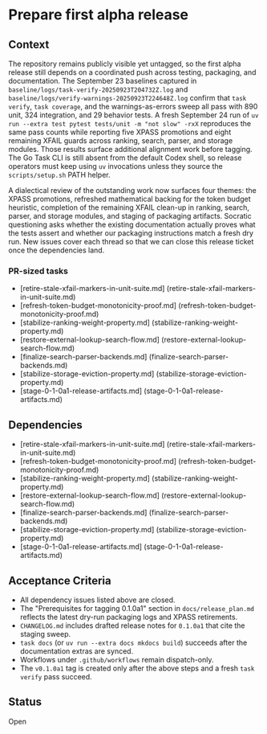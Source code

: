 # Prepare first alpha release

## Context
The repository remains publicly visible yet untagged, so the first alpha
release still depends on a coordinated push across testing, packaging,
and documentation. The September 23 baselines captured in
`baseline/logs/task-verify-20250923T204732Z.log` and
`baseline/logs/verify-warnings-20250923T224648Z.log` confirm that
`task verify`, `task coverage`, and the warnings-as-errors sweep all pass
with 890 unit, 324 integration, and 29 behavior tests. A fresh
September 24 run of
`uv run --extra test pytest tests/unit -m "not slow" -rxX` reproduces the
same pass counts while reporting five XPASS promotions and eight
remaining XFAIL guards across ranking, search, parser, and storage
modules. Those results surface additional alignment work before tagging.
The Go Task CLI is still absent from the default Codex shell, so release
operators must keep using `uv` invocations unless they source the
`scripts/setup.sh` PATH helper.

A dialectical review of the outstanding work now surfaces four themes:
the XPASS promotions, refreshed mathematical backing for the token
budget heuristic, completion of the remaining XFAIL clean-up in ranking,
search, parser, and storage modules, and staging of packaging artifacts.
Socratic questioning asks whether the existing documentation actually
proves what the tests assert and whether our packaging instructions
match a fresh dry run. New issues cover each thread so that we can close
this release ticket once the dependencies land.

### PR-sized tasks
- [retire-stale-xfail-markers-in-unit-suite.md]
  (retire-stale-xfail-markers-in-unit-suite.md)
- [refresh-token-budget-monotonicity-proof.md]
  (refresh-token-budget-monotonicity-proof.md)
- [stabilize-ranking-weight-property.md]
  (stabilize-ranking-weight-property.md)
- [restore-external-lookup-search-flow.md]
  (restore-external-lookup-search-flow.md)
- [finalize-search-parser-backends.md]
  (finalize-search-parser-backends.md)
- [stabilize-storage-eviction-property.md]
  (stabilize-storage-eviction-property.md)
- [stage-0-1-0a1-release-artifacts.md]
  (stage-0-1-0a1-release-artifacts.md)

## Dependencies
- [retire-stale-xfail-markers-in-unit-suite.md]
  (retire-stale-xfail-markers-in-unit-suite.md)
- [refresh-token-budget-monotonicity-proof.md]
  (refresh-token-budget-monotonicity-proof.md)
- [stabilize-ranking-weight-property.md]
  (stabilize-ranking-weight-property.md)
- [restore-external-lookup-search-flow.md]
  (restore-external-lookup-search-flow.md)
- [finalize-search-parser-backends.md]
  (finalize-search-parser-backends.md)
- [stabilize-storage-eviction-property.md]
  (stabilize-storage-eviction-property.md)
- [stage-0-1-0a1-release-artifacts.md]
  (stage-0-1-0a1-release-artifacts.md)

## Acceptance Criteria
- All dependency issues listed above are closed.
- The "Prerequisites for tagging 0.1.0a1" section in
  `docs/release_plan.md` reflects the latest dry-run packaging logs and
  XPASS retirements.
- `CHANGELOG.md` includes drafted release notes for `0.1.0a1` that cite
  the staging sweep.
- `task docs` (or `uv run --extra docs mkdocs build`) succeeds after the
  documentation extras are synced.
- Workflows under `.github/workflows` remain dispatch-only.
- The `v0.1.0a1` tag is created only after the above steps and a fresh
  `task verify` pass succeed.

## Status
Open
